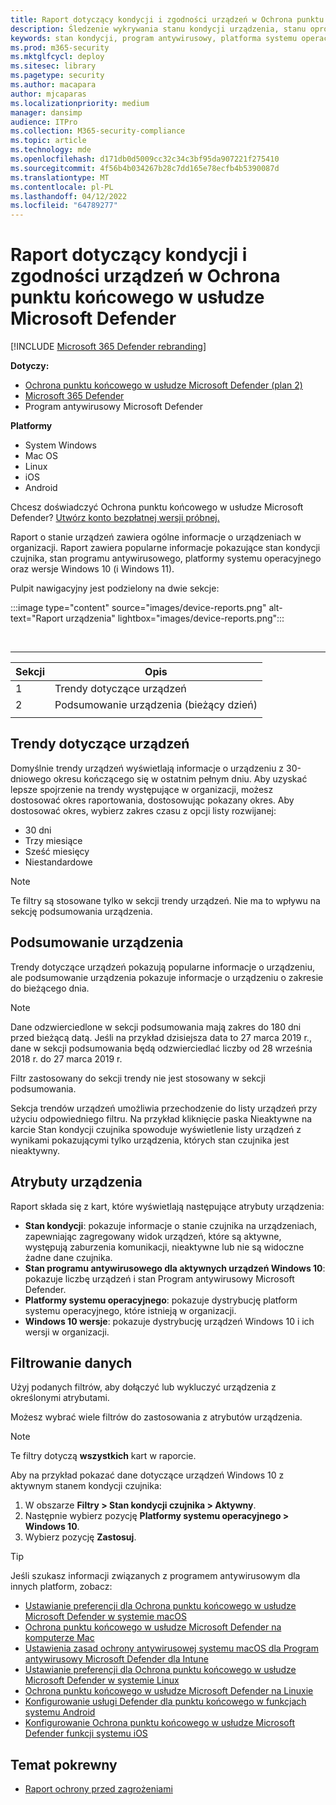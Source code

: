 ```yaml
---
title: Raport dotyczący kondycji i zgodności urządzeń w Ochrona punktu końcowego w usłudze Microsoft Defender
description: Śledzenie wykrywania stanu kondycji urządzenia, stanu oprogramowania antywirusowego, platformy systemu operacyjnego i wersji Windows 10 przy użyciu raportu kondycji i zgodności urządzenia
keywords: stan kondycji, program antywirusowy, platforma systemu operacyjnego, wersja systemu Windows 10, wersja, kondycja, zgodność, stan
ms.prod: m365-security
ms.mktglfcycl: deploy
ms.sitesec: library
ms.pagetype: security
ms.author: macapara
author: mjcaparas
ms.localizationpriority: medium
manager: dansimp
audience: ITPro
ms.collection: M365-security-compliance
ms.topic: article
ms.technology: mde
ms.openlocfilehash: d171db0d5009cc32c34c3bf95da907221f275410
ms.sourcegitcommit: 4f56b4b034267b28c7dd165e78ecfb4b5390087d
ms.translationtype: MT
ms.contentlocale: pl-PL
ms.lasthandoff: 04/12/2022
ms.locfileid: "64789277"
---
```

# <a name="device-health-and-compliance-report-in-microsoft-defender-for-endpoint"></a>Raport dotyczący kondycji i zgodności urządzeń w Ochrona punktu końcowego w usłudze Microsoft Defender

[!INCLUDE [Microsoft 365 Defender rebranding](../../includes/microsoft-defender.md)]


**Dotyczy:**
- [Ochrona punktu końcowego w usłudze Microsoft Defender (plan 2)](https://go.microsoft.com/fwlink/p/?linkid=2154037) 
- [Microsoft 365 Defender](https://go.microsoft.com/fwlink/?linkid=2118804)
- Program antywirusowy Microsoft Defender 

**Platformy**
- System Windows
- Mac OS
- Linux
- iOS
- Android

Chcesz doświadczyć Ochrona punktu końcowego w usłudze Microsoft Defender? [Utwórz konto bezpłatnej wersji próbnej.](https://signup.microsoft.com/create-account/signup?products=7f379fee-c4f9-4278-b0a1-e4c8c2fcdf7e&ru=https://aka.ms/MDEp2OpenTrial?ocid=docs-wdatp-exposedapis-abovefoldlink)

Raport o stanie urządzeń zawiera ogólne informacje o urządzeniach w organizacji. Raport zawiera popularne informacje pokazujące stan kondycji czujnika, stan programu antywirusowego, platformy systemu operacyjnego oraz wersje Windows 10 (i Windows 11).

Pulpit nawigacyjny jest podzielony na dwie sekcje:

:::image type="content" source="images/device-reports.png" alt-text="Raport urządzenia" lightbox="images/device-reports.png":::


<br>

****

|Sekcji|Opis|
|---|---|
|1|Trendy dotyczące urządzeń|
|2|Podsumowanie urządzenia (bieżący dzień)|
|||

## <a name="device-trends"></a>Trendy dotyczące urządzeń

Domyślnie trendy urządzeń wyświetlają informacje o urządzeniu z 30-dniowego okresu kończącego się w ostatnim pełnym dniu. Aby uzyskać lepsze spojrzenie na trendy występujące w organizacji, możesz dostosować okres raportowania, dostosowując pokazany okres. Aby dostosować okres, wybierz zakres czasu z opcji listy rozwijanej:

- 30 dni
- Trzy miesiące
- Sześć miesięcy
- Niestandardowe

> [!NOTE]
> Te filtry są stosowane tylko w sekcji trendy urządzeń. Nie ma to wpływu na sekcję podsumowania urządzenia.

## <a name="device-summary"></a>Podsumowanie urządzenia

Trendy dotyczące urządzeń pokazują popularne informacje o urządzeniu, ale podsumowanie urządzenia pokazuje informacje o urządzeniu o zakresie do bieżącego dnia.

> [!NOTE]
> Dane odzwierciedlone w sekcji podsumowania mają zakres do 180 dni przed bieżącą datą. Jeśli na przykład dzisiejsza data to 27 marca 2019 r., dane w sekcji podsumowania będą odzwierciedlać liczby od 28 września 2018 r. do 27 marca 2019 r.
>
> Filtr zastosowany do sekcji trendy nie jest stosowany w sekcji podsumowania.

Sekcja trendów urządzeń umożliwia przechodzenie do listy urządzeń przy użyciu odpowiedniego filtru. Na przykład kliknięcie paska Nieaktywne na karcie Stan kondycji czujnika spowoduje wyświetlenie listy urządzeń z wynikami pokazującymi tylko urządzenia, których stan czujnika jest nieaktywny.

## <a name="device-attributes"></a>Atrybuty urządzenia

Raport składa się z kart, które wyświetlają następujące atrybuty urządzenia:

- **Stan kondycji**: pokazuje informacje o stanie czujnika na urządzeniach, zapewniając zagregowany widok urządzeń, które są aktywne, występują zaburzenia komunikacji, nieaktywne lub nie są widoczne żadne dane czujnika.
- **Stan programu antywirusowego dla aktywnych urządzeń Windows 10**: pokazuje liczbę urządzeń i stan Program antywirusowy Microsoft Defender.
- **Platformy systemu operacyjnego**: pokazuje dystrybucję platform systemu operacyjnego, które istnieją w organizacji.
- **Windows 10 wersje**: pokazuje dystrybucję urządzeń Windows 10 i ich wersji w organizacji.

## <a name="filter-data"></a>Filtrowanie danych

Użyj podanych filtrów, aby dołączyć lub wykluczyć urządzenia z określonymi atrybutami.

Możesz wybrać wiele filtrów do zastosowania z atrybutów urządzenia.

> [!NOTE]
> Te filtry dotyczą **wszystkich** kart w raporcie.

Aby na przykład pokazać dane dotyczące urządzeń Windows 10 z aktywnym stanem kondycji czujnika:

1. W obszarze **Filtry > Stan kondycji czujnika > Aktywny**.
2. Następnie wybierz pozycję **Platformy systemu operacyjnego > Windows 10**.
3. Wybierz pozycję **Zastosuj**.

> [!TIP]
> Jeśli szukasz informacji związanych z programem antywirusowym dla innych platform, zobacz:
> - [Ustawianie preferencji dla Ochrona punktu końcowego w usłudze Microsoft Defender w systemie macOS](mac-preferences.md)
> - [Ochrona punktu końcowego w usłudze Microsoft Defender na komputerze Mac](microsoft-defender-endpoint-mac.md)
> - [Ustawienia zasad ochrony antywirusowej systemu macOS dla Program antywirusowy Microsoft Defender dla Intune](/mem/intune/protect/antivirus-microsoft-defender-settings-macos)
> - [Ustawianie preferencji dla Ochrona punktu końcowego w usłudze Microsoft Defender w systemie Linux](linux-preferences.md)
> - [Ochrona punktu końcowego w usłudze Microsoft Defender na Linuxie](microsoft-defender-endpoint-linux.md)
> - [Konfigurowanie usługi Defender dla punktu końcowego w funkcjach systemu Android](android-configure.md)
> - [Konfigurowanie Ochrona punktu końcowego w usłudze Microsoft Defender funkcji systemu iOS](ios-configure-features.md)

## <a name="related-topic"></a>Temat pokrewny

- [Raport ochrony przed zagrożeniami](threat-protection-reports.md)
